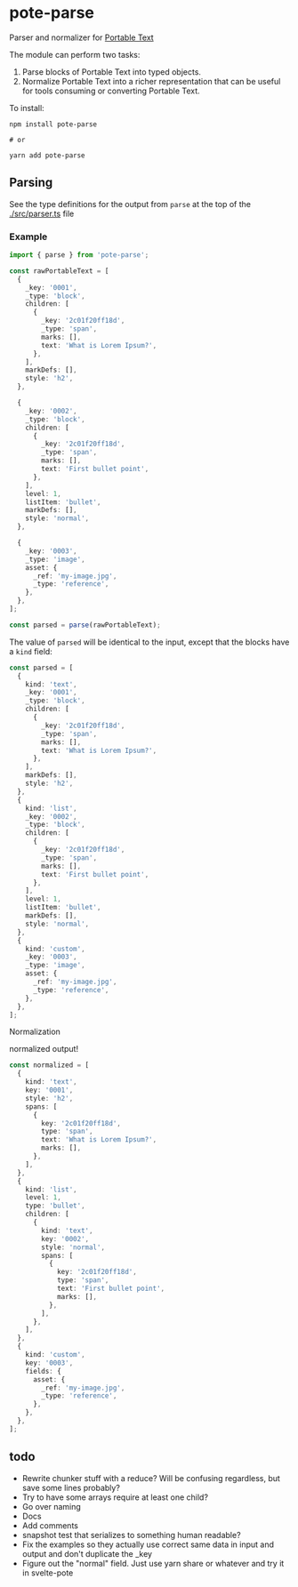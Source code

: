 # pote-parse

Parser and normalizer for
[Portable Text](https://github.com/portabletext/portabletext)

The module can perform two tasks:

1. Parse blocks of Portable Text into typed objects.
2. Normalize Portable Text into a richer representation that can be useful for
   tools consuming or converting Portable Text.

To install:

```
npm install pote-parse

# or

yarn add pote-parse
```

## Parsing

See the type definitions for the output from `parse` at the top of the
[./src/parser.ts](./src/parser.ts) file

### Example

```typescript
import { parse } from 'pote-parse';

const rawPortableText = [
  {
    _key: '0001',
    _type: 'block',
    children: [
      {
        _key: '2c01f20ff18d',
        _type: 'span',
        marks: [],
        text: 'What is Lorem Ipsum?',
      },
    ],
    markDefs: [],
    style: 'h2',
  },

  {
    _key: '0002',
    _type: 'block',
    children: [
      {
        _key: '2c01f20ff18d',
        _type: 'span',
        marks: [],
        text: 'First bullet point',
      },
    ],
    level: 1,
    listItem: 'bullet',
    markDefs: [],
    style: 'normal',
  },

  {
    _key: '0003',
    _type: 'image',
    asset: {
      _ref: 'my-image.jpg',
      _type: 'reference',
    },
  },
];

const parsed = parse(rawPortableText);
```

The value of `parsed` will be identical to the input, except that the blocks
have a `kind` field:

```typescript
const parsed = [
  {
    kind: 'text',
    _key: '0001',
    _type: 'block',
    children: [
      {
        _key: '2c01f20ff18d',
        _type: 'span',
        marks: [],
        text: 'What is Lorem Ipsum?',
      },
    ],
    markDefs: [],
    style: 'h2',
  },
  {
    kind: 'list',
    _key: '0002',
    _type: 'block',
    children: [
      {
        _key: '2c01f20ff18d',
        _type: 'span',
        marks: [],
        text: 'First bullet point',
      },
    ],
    level: 1,
    listItem: 'bullet',
    markDefs: [],
    style: 'normal',
  },
  {
    kind: 'custom',
    _key: '0003',
    _type: 'image',
    asset: {
      _ref: 'my-image.jpg',
      _type: 'reference',
    },
  },
];
```

Normalization

normalized output!

```typescript
const normalized = [
  {
    kind: 'text',
    key: '0001',
    style: 'h2',
    spans: [
      {
        key: '2c01f20ff18d',
        type: 'span',
        text: 'What is Lorem Ipsum?',
        marks: [],
      },
    ],
  },
  {
    kind: 'list',
    level: 1,
    type: 'bullet',
    children: [
      {
        kind: 'text',
        key: '0002',
        style: 'normal',
        spans: [
          {
            key: '2c01f20ff18d',
            type: 'span',
            text: 'First bullet point',
            marks: [],
          },
        ],
      },
    ],
  },
  {
    kind: 'custom',
    key: '0003',
    fields: {
      asset: {
        _ref: 'my-image.jpg',
        _type: 'reference',
      },
    },
  },
];
```

## todo

- Rewrite chunker stuff with a reduce? Will be confusing regardless, but save
  some lines probably?
- Try to have some arrays require at least one child?
- Go over naming
- Docs
- Add comments
- snapshot test that serializes to something human readable?
- Fix the examples so they actually use correct same data in input and output
  and don't duplicate the \_key
- Figure out the "normal" field. Just use yarn share or whatever and try it in
  svelte-pote
